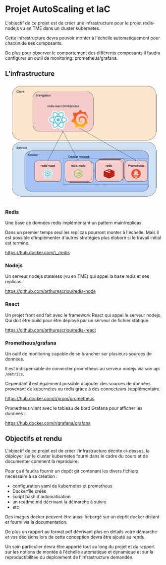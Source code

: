 # Projet AutoScaling et IaC

L'objectif de ce projet est de créer une infrastructure pour le projet redis-nodejs vu en TME dans un cluster kubernetes.

Cette infrastructure devra pouvoir monter à l'échelle automatiquement pour chacun de ses composants.

De plus pour observer le comportement des différents composants il faudra configurer un outil de monitoring: prometheus/grafana.

## L'infrastructure

<img src="./img/redisTME3ScaleProm.png"/>

### Redis

Une base de données redis implémentant un pattern main/replicas.

Dans un premier temps seul les replicas pourront monter à l'échelle. Mais il est possible d'implémenter d'autres stratégies plus élaboré si le travail initial est terminé.

<a href="https://hub.docker.com/_/redis" >https://hub.docker.com/\_/redis</a>

### Nodejs

Un serveur nodejs stateless (vu en TME) qui appel la base redis et ses replicas.

<a href="https://github.com/arthurescriou/redis-node" >https://github.com/arthurescriou/redis-node</a>

### React

Un projet front end fait avec le framework React qui appel le serveur nodejs.
Qui doit être build pour être déployé par un serveur de fichier statique.

<a href="https://github.com/arthurescriou/redis-react" >https://github.com/arthurescriou/redis-react</a>

### Prometheus/grafana

Un outil de monitoring capable de se brancher sur plusieurs sources de données.

Il est indispensable de connecter prometheus au serveur nodejs via son api `/metrics`.

Cependant il est également possible d'ajouter des sources de données provenant de kubernetes ou redis grâce à des connecteurs supplémentaire.

<a href="https://hub.docker.com/r/prom/prometheus">https://hub.docker.com/r/prom/prometheus</a>

Prometheus vient avec le tableau de bord Grafana pour afficher les données :

<a href="https://hub.docker.com/r/grafana/grafana">https://hub.docker.com/r/grafana/grafana</a>

## Objectifs et rendu

L'objectif de ce projet est de créer l'infrastructure décrite ci-dessus, la déployer sur le cluster kubernetes fourni dans le cadre du cours et de documenter comment la reproduire.

Pour ça il faudra fournir un depôt git contenant les divers fichiers necessaire à sa création :

- configuration yaml de kubernetes et prometheus
- Dockerfile créés
- script bash d'automatisation
- un readme.md décrivant la démarche à suivre
- etc

Des images docker peuvent être aussi hebergé sur un depôt docker distant et fourni via la documentation.

De plus un rapport au format pdf décrivant plus en détails votre démarche et vos décisions lors de cette conception devra être ajouté au rendu.

Un soin particulier devra être apporté tout au long du projet et du rapport sur les notions de montée à l'échelle automatique et dynamique et sur la reproductibilitée du déploiement de l'infrastructure demandée.
